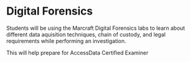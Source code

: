 <h1>Digital Forensics</h1>

Students will be using the Marcraft Digital Forensics labs to learn about different data aquisition techniques, chain of custody, and legal requirements while performing an investigation.

This will help prepare for AccessData Certified Examiner
